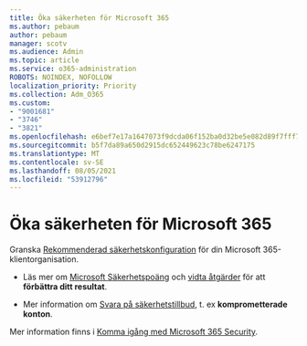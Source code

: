 ```yaml
---
title: Öka säkerheten för Microsoft 365
ms.author: pebaum
author: pebaum
manager: scotv
ms.audience: Admin
ms.topic: article
ms.service: o365-administration
ROBOTS: NOINDEX, NOFOLLOW
localization_priority: Priority
ms.collection: Adm_O365
ms.custom:
- "9001681"
- "3746"
- "3821"
ms.openlocfilehash: e6bef7e17a1647073f9dcda06f152ba0d32be5e082d89f7fff714561babeacff
ms.sourcegitcommit: b5f7da89a650d2915dc652449623c78be6247175
ms.translationtype: MT
ms.contentlocale: sv-SE
ms.lasthandoff: 08/05/2021
ms.locfileid: "53912796"
---
```

# <a name="increase-microsoft-365-security"></a>Öka säkerheten för Microsoft 365

Granska [Rekommenderad säkerhetskonfiguration](https://docs.microsoft.com/microsoft-365/security/office-365-security/tenant-wide-setup-for-increased-security?view=o365-worldwide) för din Microsoft 365-klientorganisation.

- Läs mer om [Microsoft Säkerhetspoäng](https://docs.microsoft.com/microsoft-365/security/mtp/microsoft-secure-score?view=o365-worldwide) och [vidta åtgärder](https://docs.microsoft.com/microsoft-365/security/mtp/microsoft-secure-score?view=o365-worldwide#take-action-to-improve-your-score) för att **förbättra ditt resultat**.

- Mer information om [Svara på säkerhetstillbud](https://docs.microsoft.com/microsoft-365/security/office-365-security/office365-security-incident-response-overview?view=o365-worldwide), t. ex **komprometterade konton**.

Mer information finns i [Komma igång med Microsoft 365 Security](https://docs.microsoft.com/microsoft-365/security/office-365-security/security-roadmap?view=o365-worldwide). 
